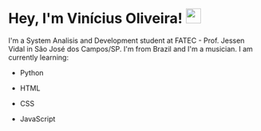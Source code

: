 # Hey, I'm Vinícius Oliveira! <img src="https://raw.githubusercontent.com/MartinHeinz/MartinHeinz/master/wave.gif" width="30px">

I'm a System Analisis and Development student at FATEC - Prof. Jessen Vidal in São José dos Campos/SP. I'm from Brazil and I'm a musician. 
I am currently learning:

* Python

* HTML

* CSS

* JavaScript

